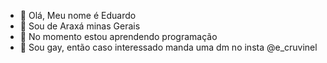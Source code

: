 - 👋 Olá, Meu nome é Eduardo
- 👀 Sou de Araxá minas Gerais
- 🌱 No momento estou aprendendo programação
- 💞️ Sou gay, então caso interessado manda uma dm no insta @e_cruvinel

<!---
unicorniand0/unicorniand0 is a ✨ special ✨ repository because its `README.md` (this file) appears on your GitHub profile.
You can click the Preview link to take a look at your changes.
--->

